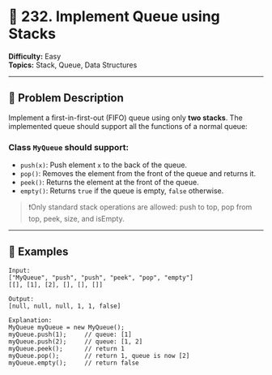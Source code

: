 # 🔁 232. Implement Queue using Stacks

**Difficulty:** Easy  
**Topics:** Stack, Queue, Data Structures

---

## 🧾 Problem Description

Implement a first-in-first-out (FIFO) queue using only **two stacks**. The implemented queue should support all the functions of a normal queue:

### Class `MyQueue` should support:
- `push(x)`: Push element `x` to the back of the queue.
- `pop()`: Removes the element from the front of the queue and returns it.
- `peek()`: Returns the element at the front of the queue.
- `empty()`: Returns `true` if the queue is empty, `false` otherwise.

> ❗Only standard stack operations are allowed: push to top, pop from top, peek, size, and isEmpty.

---

## 🧪 Examples

```text
Input:
["MyQueue", "push", "push", "peek", "pop", "empty"]
[[], [1], [2], [], [], []]

Output:
[null, null, null, 1, 1, false]

Explanation:
MyQueue myQueue = new MyQueue();
myQueue.push(1);     // queue: [1]
myQueue.push(2);     // queue: [1, 2]
myQueue.peek();      // return 1
myQueue.pop();       // return 1, queue is now [2]
myQueue.empty();     // return false
